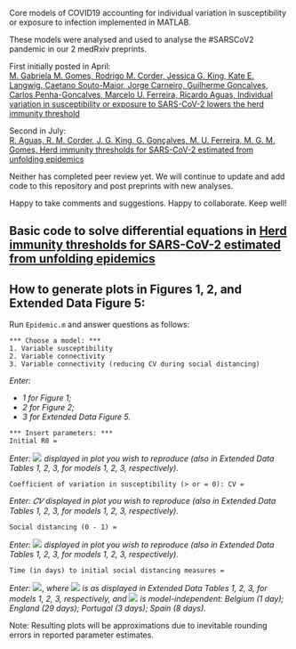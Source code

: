 Core models of COVID19 accounting for individual variation in susceptibility or exposure to infection implemented in MATLAB.

These models were analysed and used to analyse the #SARSCoV2 pandemic in our 2 medRxiv preprints. 

First initially posted in April:  
[M. Gabriela M. Gomes, Rodrigo M. Corder, Jessica G. King, Kate E. Langwig, Caetano Souto-Maior, Jorge Carneiro, Guilherme Goncalves, Carlos Penha-Goncalves, Marcelo U. Ferreira, Ricardo Aguas, Individual variation in susceptibility or exposure to SARS-CoV-2 lowers the herd immunity threshold](https://www.medrxiv.org/content/10.1101/2020.04.27.20081893v3)

Second in July:  
[R. Aguas, R. M. Corder, J. G. King, G. Gonçalves, M. U. Ferreira, M. G. M. Gomes, Herd
immunity thresholds for SARS-CoV-2 estimated from unfolding epidemics](https://www.medrxiv.org/content/10.1101/2020.07.23.20160762v2)

Neither has completed peer review yet. We will continue to update and add code to this repository and post preprints with new analyses. 

Happy to take comments and suggestions. Happy to collaborate. Keep well!

## Basic code to solve differential equations in [Herd immunity thresholds for SARS-CoV-2 estimated from unfolding epidemics](https://www.medrxiv.org/content/10.1101/2020.07.23.20160762v2)

## How to generate plots in Figures 1, 2, and Extended Data Figure 5:

Run `Epidemic.m` and answer questions as follows:

```
*** Choose a model: ***
1. Variable susceptibility
2. Variable connectivity
3. Variable connectivity (reducing CV during social distancing)
```

_Enter:_
- _1 for Figure 1;_ 
- _2 for Figure 2;_ 
- _3 for Extended Data Figure 5._

```
*** Insert parameters: ***
Initial R0 =
```

_Enter:_ <img src="https://render.githubusercontent.com/render/math?math=R_0"> _displayed in plot you wish to reproduce (also in Extended Data Tables 1, 2, 3, for
models 1, 2, 3, respectively)._

```
Coefficient of variation in susceptibility (> or = 0): CV =
```

_Enter: 𝐶𝑉 displayed in plot you wish to reproduce (also in Extended Data Tables 1, 2, 3, for
models 1, 2, 3, respectively)._

```
Social distancing (0 - 1) =
```

_Enter:_ <img src="https://render.githubusercontent.com/render/math?math=d_{max}"> _displayed in plot you wish to reproduce (also in Extended Data Tables 1, 2, 3, for
models 1, 2, 3, respectively)._

```
Time (in days) to initial social distancing measures =
```

_Enter:_ <img src="https://render.githubusercontent.com/render/math?math=round(t_0^d)-t_0">, _where_ <img src="https://render.githubusercontent.com/render/math?math=t_0^d"> _is as displayed in Extended Data Tables 1, 2, 3, for models
1, 2, 3, respectively, and_ <img src="https://render.githubusercontent.com/render/math?math=t_0"> _is model-independent: Belgium (1 day); England (29 days);
Portugal (3 days); Spain (8 days)._

Note: Resulting plots will be approximations due to inevitable rounding errors in reported
parameter estimates.
